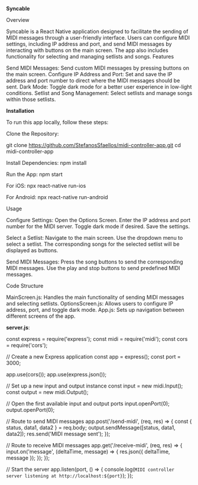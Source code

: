 **Syncable**

Overview

Syncable is a React Native application designed to facilitate the sending of MIDI messages through a user-friendly interface. Users can configure MIDI settings, including IP address and port, and send MIDI messages by interacting with buttons on the main screen. The app also includes functionality for selecting and managing setlists and songs.
Features

  Send MIDI Messages: Send custom MIDI messages by pressing buttons on the main screen.
  Configure IP Address and Port: Set and save the IP address and port number to direct where the MIDI messages should be sent.
  Dark Mode: Toggle dark mode for a better user experience in low-light conditions.
  Setlist and Song Management: Select setlists and manage songs within those setlists.

**Installation**

To run this app locally, follow these steps:

Clone the Repository:

  git clone https://github.com/StefanosSfaellos/midi-controller-app.git
  cd midi-controller-app

Install Dependencies:
  npm install

Run the App:
  npm start

For iOS:
  npx react-native run-ios

For Android:
  npx react-native run-android

Usage

  Configure Settings:
      Open the Options Screen.
      Enter the IP address and port number for the MIDI server.
      Toggle dark mode if desired.
      Save the settings.

  Select a Setlist:
      Navigate to the main screen.
      Use the dropdown menu to select a setlist.
      The corresponding songs for the selected setlist will be displayed as buttons.

  Send MIDI Messages:
      Press the song buttons to send the corresponding MIDI messages.
      Use the play and stop buttons to send predefined MIDI messages.

Code Structure

  MainScreen.js: Handles the main functionality of sending MIDI messages and selecting setlists.
  OptionsScreen.js: Allows users to configure IP address, port, and toggle dark mode.
  App.js: Sets up navigation between different screens of the app.


**server.js**: 

  const express = require('express');
  const midi = require('midi');
  const cors = require('cors');
  
  // Create a new Express application
  const app = express();
  const port = 3000;
  
  app.use(cors());
  app.use(express.json());
  
  // Set up a new input and output instance
  const input = new midi.Input();
  const output = new midi.Output();
  
  // Open the first available input and output ports
  input.openPort(0);
  output.openPort(0);
  
  // Route to send MIDI messages
  app.post('/send-midi', (req, res) => {
    const { status, data1, data2 } = req.body;
    output.sendMessage([status, data1, data2]);
    res.send('MIDI message sent');
  });
  
  // Route to receive MIDI messages
  app.get('/receive-midi', (req, res) => {
    input.on('message', (deltaTime, message) => {
      res.json({ deltaTime, message });
    });
  });
  
  // Start the server
  app.listen(port, () => {
    console.log(`MIDI controller server listening at http://localhost:${port}`);
  });
